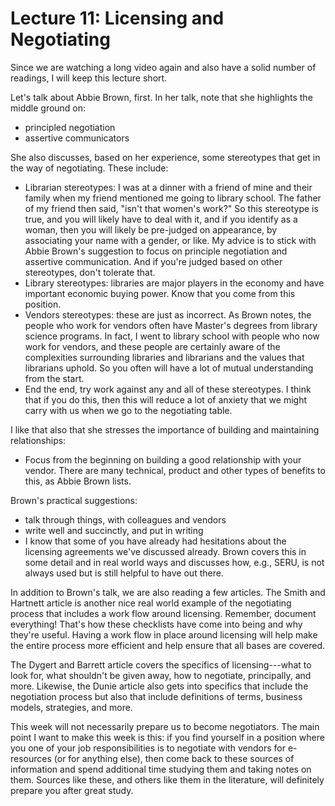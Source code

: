 # Lecture 11: Licensing and Negotiating

Since we are watching a long video again and also have a solid number of
readings, I will keep this lecture short.

Let's talk about Abbie Brown, first. In her talk, note that she highlights the
middle ground on:

* principled negotiation
* assertive communicators

She also discusses, based on her experience, some stereotypes that get in the
way of negotiating. These include:

* Librarian stereotypes: I was at a dinner with a friend of mine and their
  family when my friend mentioned me going to library school. The father of my
  friend then said, "isn't that women's work?" So this stereotype is true, and
  you will likely have to deal with it, and if you identify as a woman, then
  you will likely be pre-judged on appearance, by associating your name with
  a gender, or like. My advice is to stick with Abbie Brown's suggestion to
  focus on principle negotiation and assertive communication. And if you're
  judged based on other stereotypes, don't tolerate that.
* Library stereotypes: libraries are major players in the economy and have
  important economic buying power. Know that you come from this position.
* Vendors stereotypes: these are just as incorrect. As Brown notes, the people
  who work for vendors often have Master's degrees from library science
  programs. In fact, I went to library school with people who now work for
  vendors, and these people are certainly aware of the complexities surrounding
  libraries and librarians and the values that librarians uphold. So you often
  will have a lot of mutual understanding from the start.
* End the end, try work against any and all of these stereotypes. I think that
  if you do this, then this will reduce a lot of anxiety that we might carry
  with us when we go to the negotiating table.

I like that also that she stresses the importance of building and maintaining
relationships:

* Focus from the beginning on building a good relationship with your vendor.
  There are many technical, product and other types of benefits to this, as
  Abbie Brown lists.

Brown's practical suggestions:

* talk through things, with colleagues and vendors
* write well and succinctly, and put in writing
* I know that some of you have already had hesitations about the licensing
  agreements we've discussed already. Brown covers this in some detail and in
  real world ways and discusses how, e.g., SERU, is not always used but is
  still helpful to have out there.

In addition to Brown's talk, we are also reading a few articles. The Smith and
Hartnett article is another nice real world example of the negotiating process
that includes a work flow around licensing. Remember, document everything!
That's how these checklists have come into being and why they're useful. Having
a work flow in place around licensing will help make the entire process more
efficient and help ensure that all bases are covered.

The Dygert and Barrett article covers the specifics of licensing---what to look
for, what shouldn't be given away, how to negotiate, principally, and more.
Likewise, the Dunie article also gets into specifics that include the
negotiation process but also that include definitions of terms, business
models, strategies, and more.

This week will not necessarily prepare us to become negotiators. The main point
I want to make this week is this: if you find yourself in a position where you
one of your job responsibilities is to negotiate with vendors for e-resources
(or for anything else), then come back to these sources of information and
spend additional time studying them and taking notes on them. Sources like
these, and others like them in the literature, will definitely prepare you
after great study.
